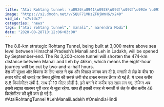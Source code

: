 ```yaml
---
title: "Atal Rohtang tunnel: \u0926\u0941\u0928\u093f\u092f\u093e \u0915\u0940 \u0938\u092c\u0938\u0947 \u0909\u0902\u091a\u0940 \u0914\u0930 \u0932\u0902\u092c\u0940 \u0938\u0941\u0930\u0902\u0917 \u0924\u0948\u092f\u093e\u0930,PM Modi \u0915\u0930\u0947\u0902\u0917\u0947 \u0909\u0926\u094d\u0918\u093e\u091f\u0928 \u0935\u0928\u0907\u0902\u0921\u093f\u092f\u093e \u0939\u093f\u0902\u0926\u0940"
image: "https://s2.dmcdn.net/v/SQUF71VHzZFKjWmH6/x240"
vid_id: "x7vtdc7"
categories: "news"
tags: ["atal rohtang tunnel"," manali"," narendra Modi"]
date: "2020-08-28T10:12:06+03:00"
---
```

The 8.8-km strategic Rohtang Tunnel, being built at 3,000 metre above sea level between Himachal Pradesh’s Manali and Leh in Ladakh, will be opened by September-end. The Rs 3,200-crore tunnel will shorten the 474-km distance between Manali and Leh by 46km, which means the eight-hour journey will be cut by two-and-a-half hours.    <br>देश की सुरक्षा और विकास के लिए भारत ने एक और मिसाल कायम कर दी है. मनाली से लेह के बीच 10 हजार फीट की उचाई पर स्थित दुनिया की सबसे लंबी रोड टनल बनकर तैयार हो गई है.  ये टनल करीब 8.8 किलोमीटर लंबी है. साथ ही 10 मीटर चौ़ड़ी है. इसे बनाने में करीब दस साल लग गए. लेकिन अब इससे लद्दाख सालभर पूरी तरह से जुड़ा रहेगा. साथ ही इसकी वजह से मनाली से लेह के बीच करीब 46 किलोमीटर की दूरी कम हो गई है.    <br>#AtalRohtangTunnel #LehManaliLadakh #OneindiaHindi
